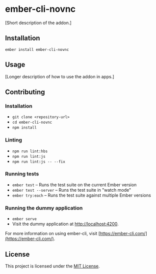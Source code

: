 ember-cli-novnc
==============================================================================

[Short description of the addon.]

Installation
------------------------------------------------------------------------------

```
ember install ember-cli-novnc
```


Usage
------------------------------------------------------------------------------

[Longer description of how to use the addon in apps.]


Contributing
------------------------------------------------------------------------------

### Installation

* `git clone <repository-url>`
* `cd ember-cli-novnc`
* `npm install`

### Linting

* `npm run lint:hbs`
* `npm run lint:js`
* `npm run lint:js -- --fix`

### Running tests

* `ember test` – Runs the test suite on the current Ember version
* `ember test --server` – Runs the test suite in "watch mode"
* `ember try:each` – Runs the test suite against multiple Ember versions

### Running the dummy application

* `ember serve`
* Visit the dummy application at [http://localhost:4200](http://localhost:4200).

For more information on using ember-cli, visit [https://ember-cli.com/](https://ember-cli.com/).

License
------------------------------------------------------------------------------

This project is licensed under the [MIT License](LICENSE.md).
